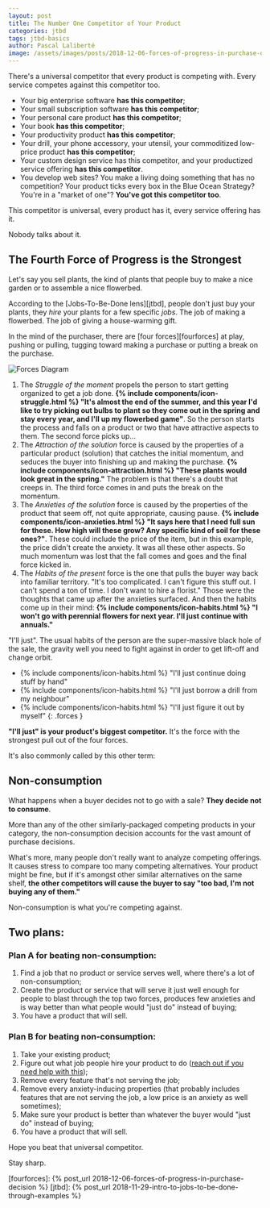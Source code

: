 ```yaml
---
layout: post
title: The Number One Competitor of Your Product
categories: jtbd
tags: jtbd-basics
author: Pascal Laliberté
image: /assets/images/posts/2018-12-06-forces-of-progress-in-purchase-decision.jpg
---
```


There's a universal competitor that every product is competing with. Every service competes against this competitor too.

* Your big enterprise software **has this competitor**;
* Your small subscription software **has this competitor**;
* Your personal care product **has this competitor**;
* Your book **has this competitor**;
* Your productivity product **has this competitor**;
* Your drill, your phone accessory, your utensil, your commoditized low-price product **has this competitor**;
* Your custom design service has this competitor, and your productized service offering **has this competitor**.
* You develop web sites? You make a living doing something that has no competition? Your product ticks every box in the Blue Ocean Strategy? You're in a "market of one"? **You've got this competitor too**.

This competitor is universal, every product has it, every service offering has it.

Nobody talks about it.

## The Fourth Force of Progress is the Strongest

Let's say you sell plants, the kind of plants that people buy to make a nice garden or to assemble a nice flowerbed.

According to the [Jobs-To-Be-Done lens][jtbd], people don't just buy your plants, they _hire_ your plants for a few specific _jobs_. The job of making a flowerbed. The job of giving a house-warming gift.

In the mind of the purchaser, there are [four forces][fourforces] at play, pushing or pulling, tugging toward making a purchase or putting a break on the purchase.

![Forces Diagram](/assets/images/posts/2018-12-06-forces-of-progress-diagram-01.svg)

1. The _Struggle of the moment_ propels the person to start getting organized to get a job done. **{% include components/icon-struggle.html %} "It's almost the end of the summer, and this year I'd like to try picking out bulbs to plant so they come out in the spring and stay every year, and I'll up my flowerbed game"**. So the person starts the process and falls on a product or two that have attractive aspects to them. The second force picks up...
2. The _Attraction of the solution_ force is caused by the properties of a particular product (solution) that catches the initial momentum, and seduces the buyer into finishing up and making the purchase. **{% include components/icon-attraction.html %} "These plants would look great in the spring."** The problem is that there's a doubt that creeps in. The third force comes in and puts the break on the momentum.
3. The _Anxieties of the solution_ force is caused by the properties of the product that seem off, not quite appropriate, causing pause. **{% include components/icon-anxieties.html %} "It says here that I need full sun for these. How high will these grow? Any specific kind of soil for these ones?"**. These could include the price of the item, but in this example, the price didn't create the anxiety. It was all these other aspects. So much momentum was lost that the fall comes and goes and the final force kicked in.
4. The _Habits of the present_ force is the one that pulls the buyer way back into familiar territory. "It's too complicated. I can't figure this stuff out. I can't spend a ton of time. I don't want to hire a florist." Those were the thoughts that came up after the anxieties surfaced. And then the habits come up in their mind: **{% include components/icon-habits.html %} "I won't go with perennial flowers for next year. I'll just continue with annuals."**

"I'll just". The usual habits of the person are the super-massive black hole of the sale, the gravity well you need to fight against in order to get lift-off and change orbit.

* {% include components/icon-habits.html %} "I'll just continue doing stuff by hand"
* {% include components/icon-habits.html %} "I'll just borrow a drill from my neighbour"
* {% include components/icon-habits.html %} "I'll just figure it out by myself"
{: .forces }

**"I'll just" is your product's biggest competitor.** It's the force with the strongest pull out of the four forces.

It's also commonly called by this other term:

## Non-consumption

What happens when a buyer decides not to go with a sale? **They decide not to consume**.

More than any of the other similarly-packaged competing products in your category, the non-consumption decision accounts for the vast amount of purchase decisions.

What's more, many people don't really want to analyze competing offerings. It causes stress to compare too many competing alternatives. Your product might be fine, but if it's amongst other similar alternatives on the same shelf, **the other competitors will cause the buyer to say "too bad, I'm not buying any of them."**

Non-consumption is what you're competing against. 

## Two plans:

### Plan A for beating non-consumption:

1. Find a job that no product or service serves well, where there's a lot of non-consumption;
2. Create the product or service that will serve it just well enough for people to blast through the top two forces, produces few anxieties and is way better than what people would "just do" instead of buying;
3. You have a product that will sell.

### Plan B for beating non-consumption:

1. Take your existing product;
2. Figure out what job people hire your product to do ([reach out if you need help with this][email]);
3. Remove every feature that's not serving the job;
4. Remove every anxiety-inducing properties (that probably includes features that are not serving the job, a low price is an anxiety as well sometimes);
5. Make sure your product is better than whatever the buyer would "just do" instead of buying;
6. You have a product that will sell.

Hope you beat that universal competitor.

Stay sharp.

[email]: mailto:pascal@pascallaliberte.me?subject=Help%20finding%20the%20job
[fourforces]: {% post_url 2018-12-06-forces-of-progress-in-purchase-decision %}
[jtbd]: {% post_url 2018-11-29-intro-to-jobs-to-be-done-through-examples %}
